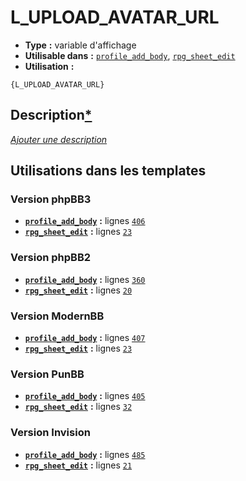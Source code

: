 # L_UPLOAD_AVATAR_URL
* __Type__ __:__ variable d'affichage
* __Utilisable dans__ __:__ [`profile_add_body`](../tpl/profile_add_body.md#readme), [`rpg_sheet_edit`](../tpl/rpg_sheet_edit.md#readme)
* __Utilisation__ __:__

```smarty
{L_UPLOAD_AVATAR_URL}
```

## Description[*](https://fa-tvars.appspot.com/var/L_UPLOAD_AVATAR_URL)
[*Ajouter une description*](https://fa-tvars.appspot.com/var/L_UPLOAD_AVATAR_URL)

## Utilisations dans les templates

### Version phpBB3
* __[`profile_add_body`](../tpl/profile_add_body.md#readme)__ __:__ lignes [`406`](../src/prosilver/profile_add_body.tpl#L406)
* __[`rpg_sheet_edit`](../tpl/rpg_sheet_edit.md#readme)__ __:__ lignes [`23`](../src/prosilver/rpg_sheet_edit.tpl#L23)

### Version phpBB2
* __[`profile_add_body`](../tpl/profile_add_body.md#readme)__ __:__ lignes [`360`](../src/subsilver/profile_add_body.tpl#L360)
* __[`rpg_sheet_edit`](../tpl/rpg_sheet_edit.md#readme)__ __:__ lignes [`20`](../src/subsilver/rpg_sheet_edit.tpl#L20)

### Version ModernBB
* __[`profile_add_body`](../tpl/profile_add_body.md#readme)__ __:__ lignes [`407`](../src/modernbb/profile_add_body.tpl#L407)
* __[`rpg_sheet_edit`](../tpl/rpg_sheet_edit.md#readme)__ __:__ lignes [`23`](../src/modernbb/rpg_sheet_edit.tpl#L23)

### Version PunBB
* __[`profile_add_body`](../tpl/profile_add_body.md#readme)__ __:__ lignes [`405`](../src/punbb/profile_add_body.tpl#L405)
* __[`rpg_sheet_edit`](../tpl/rpg_sheet_edit.md#readme)__ __:__ lignes [`32`](../src/punbb/rpg_sheet_edit.tpl#L32)

### Version Invision
* __[`profile_add_body`](../tpl/profile_add_body.md#readme)__ __:__ lignes [`485`](../src/invision/profile_add_body.tpl#L485)
* __[`rpg_sheet_edit`](../tpl/rpg_sheet_edit.md#readme)__ __:__ lignes [`21`](../src/invision/rpg_sheet_edit.tpl#L21)

